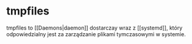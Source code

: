 # tmpfiles
tmpfiles to [[Daemons|daemon]] dostarczay wraz z [[systemd]], który odpowiedzialny jest za zarządzanie plikami tymczasowymi w systemie.